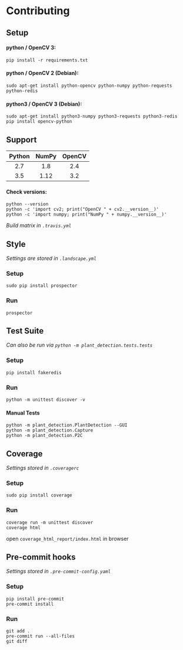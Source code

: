 # Contributing

## Setup
#### python / OpenCV 3:
`pip install -r requirements.txt`
#### python / OpenCV 2 (Debian):
`sudo apt-get install python-opencv python-numpy python-requests python-redis`
#### python3 / OpenCV 3 (Debian):
```
sudo apt-get install python3-numpy python3-requests python3-redis
pip install opencv-python
```

## Support
| Python | NumPy | OpenCV |
|:------:|:-----:|:------:|
| 2.7    | 1.8   | 2.4    |
| 3.5    | 1.12  | 3.2    |
#### Check versions:
```
python --version
python -c 'import cv2; print("OpenCV " + cv2.__version__)'
python -c 'import numpy; print("NumPy " + numpy.__version__)'
```
_Build matrix in `.travis.yml`_

## Style
_Settings are stored in `.landscape.yml`_
### Setup
`sudo pip install prospector`
### Run
`prospector`

## Test Suite
_Can also be run via `python -m plant_detection.tests.tests`_
### Setup
`pip install fakeredis`
### Run
`python -m unittest discover -v`
#### Manual Tests
```
python -m plant_detection.PlantDetection --GUI
python -m plant_detection.Capture
python -m plant_detection.P2C
```

## Coverage
_Settings stored in `.coveragerc`_
### Setup
`sudo pip install coverage`
### Run
```
coverage run -m unittest discover
coverage html
```
open `coverage_html_report/index.html` in browser

## Pre-commit hooks
_Settings stored in `.pre-commit-config.yaml`_
### Setup
```
pip install pre-commit
pre-commit install
```
### Run
```
git add .
pre-commit run --all-files
git diff
```
